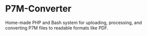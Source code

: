 # P7M-Converter
Home-made PHP and Bash system for uploading, processing, and converting P7M files to readable formats like PDF.

